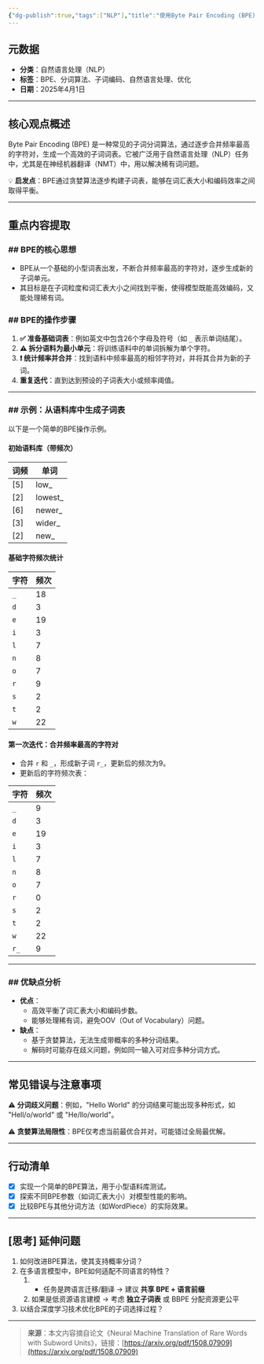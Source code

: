 ```yaml
---
{"dg-publish":true,"tags":["NLP"],"title":"使用Byte Pair Encoding (BPE)优化子词分词的技巧与实践","dg-permalink":"/大语言模型学习/分词/BPE","permalink":"/大语言模型学习/分词/BPE/","dgPassFrontmatter":true,"noteIcon":"","created":"2025-03-27T09:54:11.996+08:00","updated":"2025-04-13T17:21:31.527+08:00"}
---
```




## 元数据
- **分类**：自然语言处理（NLP）
- **标签**：BPE、分词算法、子词编码、自然语言处理、优化
- **日期**：2025年4月1日  

---



## 核心观点概述
Byte Pair Encoding (BPE) 是一种常见的子词分词算法，通过逐步合并频率最高的字符对，生成一个高效的子词词表。它被广泛用于自然语言处理（NLP）任务中，尤其是在神经机器翻译（NMT）中，用以解决稀有词问题。

💡 **启发点**：BPE通过贪婪算法逐步构建子词表，能够在词汇表大小和编码效率之间取得平衡。

---



## 重点内容提取

### ## BPE的核心思想
- BPE从一个基础的小型词表出发，不断合并频率最高的字符对，逐步生成新的子词单元。
- 其目标是在子词粒度和词汇表大小之间找到平衡，使得模型既能高效编码，又能处理稀有词。


### ## BPE的操作步骤
1. **✅ 准备基础词表**：例如英文中包含26个字母及符号（如 `_` 表示单词结尾）。
2. **⚠️ 拆分语料为最小单元**：将训练语料中的单词拆解为单个字符。
3. **❗️ 统计频率并合并**：找到语料中频率最高的相邻字符对，并将其合并为新的子词。
4. **重复迭代**：直到达到预设的子词表大小或频率阈值。

---


### ## 示例：从语料库中生成子词表
以下是一个简单的BPE操作示例。

#### 初始语料库（带频次）
| 词频 | 单词        |
|------|-------------|
| [5]  | low_        |
| [2]  | lowest_     |
| [6]  | newer_      |
| [3]  | wider_      |
| [2]  | new_        |


#### 基础字符频次统计
| 字符 | 频次 |
|------|------|
| `_`  | 18   |
| `d`  | 3    |
| `e`  | 19   |
| `i`  | 3    |
| `l`  | 7    |
| `n`  | 8    |
| `o`  | 7    |
| `r`  | 9    |
| `s`  | 2    |
| `t`  | 2    |
| `w`  | 22   |


#### 第一次迭代：合并频率最高的字符对
- 合并 `r` 和 `_`，形成新子词 `r_`，更新后的频次为9。
- 更新后的字符频次表：
  
| 字符 | 频次 |
|------|------|
| `_`  | 9    |
| `d`  | 3    |
| `e`  | 19   |
| `i`  | 3    |
| `l`  | 7    |
| `n`  | 8    |
| `o`  | 7    |
| `r`  | 0    |
| `s`  | 2    |
| `t`  | 2    |
| `w`  | 22   |
| `r_` | 9    |

---


### ## 优缺点分析
- **优点**：
    - 高效平衡了词汇表大小和编码步数。
    - 能够处理稀有词，避免OOV（Out of Vocabulary）问题。
- **缺点**：
    - 基于贪婪算法，无法生成带概率的多种分词结果。
    - 解码时可能存在歧义问题，例如同一输入可对应多种分词方式。

---



## 常见错误与注意事项
⚠️ **分词歧义问题**：例如，"Hello World" 的分词结果可能出现多种形式，如 "Hell/o/world" 或 "He/llo/world"。

⚠️ **贪婪算法局限性**：BPE仅考虑当前最优合并对，可能错过全局最优解。

---



## 行动清单
- [x] 实现一个简单的BPE算法，用于小型语料库测试。
- [x] 探索不同BPE参数（如词汇表大小）对模型性能的影响。
- [x] 比较BPE与其他分词方法（如WordPiece）的实际效果。

---



## [思考] 延伸问题
1. 如何改进BPE算法，使其支持概率分词？
2. 在多语言模型中，BPE如何适配不同语言的特性？
	1. - 任务是跨语言迁移/翻译 → 建议 **共享 BPE + 语言前缀**
	2. 如果是低资源语言建模 → 考虑 **独立子词表** 或 BBPE 分配资源更公平
3.  以结合深度学习技术优化BPE的子词选择过程？

---

> **来源**：本文内容摘自论文《Neural Machine Translation of Rare Words with Subword Units》，链接：[https://arxiv.org/pdf/1508.07909](https://arxiv.org/pdf/1508.07909)
